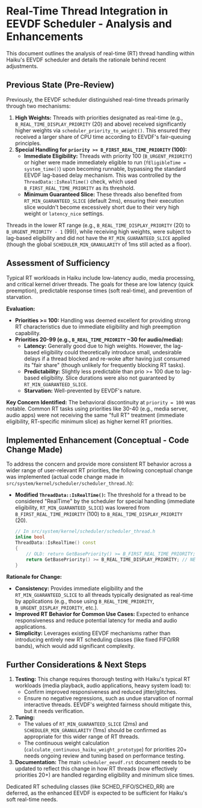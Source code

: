 # Real-Time Thread Integration in EEVDF Scheduler - Analysis and Enhancements

This document outlines the analysis of real-time (RT) thread handling within Haiku's EEVDF scheduler and details the rationale behind recent adjustments.

## Previous State (Pre-Review)

Previously, the EEVDF scheduler distinguished real-time threads primarily through two mechanisms:

1.  **High Weights:** Threads with priorities designated as real-time (e.g., `B_REAL_TIME_DISPLAY_PRIORITY` (20) and above) received significantly higher weights via `scheduler_priority_to_weight()`. This ensured they received a larger share of CPU time according to EEVDF's fair-queuing principles.
2.  **Special Handling for `priority >= B_FIRST_REAL_TIME_PRIORITY` (100):**
    *   **Immediate Eligibility:** Threads with priority 100 (`B_URGENT_PRIORITY`) or higher were made immediately eligible to run (`fEligibleTime = system_time()`) upon becoming runnable, bypassing the standard EEVDF lag-based delay mechanism. This was controlled by the `ThreadData::IsRealTime()` check, which used `B_FIRST_REAL_TIME_PRIORITY` as its threshold.
    *   **Minimum Guaranteed Slice:** These threads also benefited from `RT_MIN_GUARANTEED_SLICE` (default 2ms), ensuring their execution slice wouldn't become excessively short due to their very high weight or `latency_nice` settings.

Threads in the lower RT range (e.g., `B_REAL_TIME_DISPLAY_PRIORITY` (20) to `B_URGENT_PRIORITY - 1` (99)), while receiving high weights, were subject to lag-based eligibility and did not have the `RT_MIN_GUARANTEED_SLICE` applied (though the global `SCHEDULER_MIN_GRANULARITY` of 1ms still acted as a floor).

## Assessment of Sufficiency

Typical RT workloads in Haiku include low-latency audio, media processing, and critical kernel driver threads. The goals for these are low latency (quick preemption), predictable response times (soft real-time), and prevention of starvation.

**Evaluation:**

*   **Priorities >= 100:** Handling was deemed excellent for providing strong RT characteristics due to immediate eligibility and high preemption capability.
*   **Priorities 20-99 (e.g., `B_REAL_TIME_PRIORITY` ~30 for audio/media):**
    *   **Latency:** Generally good due to high weights. However, the lag-based eligibility could theoretically introduce small, undesirable delays if a thread blocked and re-woke after having just consumed its "fair share" (though unlikely for frequently blocking RT tasks).
    *   **Predictability:** Slightly less predictable than prio >= 100 due to lag-based eligibility. Slice durations were also not guaranteed by `RT_MIN_GUARANTEED_SLICE`.
    *   **Starvation:** Well-prevented by EEVDF's nature.

**Key Concern Identified:** The behavioral discontinuity at `priority = 100` was notable. Common RT tasks using priorities like 30-40 (e.g., media server, audio apps) were not receiving the same "full RT" treatment (immediate eligibility, RT-specific minimum slice) as higher kernel RT priorities.

## Implemented Enhancement (Conceptual - Code Change Made)

To address the concern and provide more consistent RT behavior across a wider range of user-relevant RT priorities, the following conceptual change was implemented (actual code change made in `src/system/kernel/scheduler/scheduler_thread.h`):

*   **Modified `ThreadData::IsRealTime()`:** The threshold for a thread to be considered "RealTime" by the scheduler for special handling (immediate eligibility, `RT_MIN_GUARANTEED_SLICE`) was lowered from `B_FIRST_REAL_TIME_PRIORITY` (100) to `B_REAL_TIME_DISPLAY_PRIORITY` (20).

    ```c++
    // In src/system/kernel/scheduler/scheduler_thread.h
    inline bool
    ThreadData::IsRealTime() const
    {
        // OLD: return GetBasePriority() >= B_FIRST_REAL_TIME_PRIORITY;
        return GetBasePriority() >= B_REAL_TIME_DISPLAY_PRIORITY; // NEW
    }
    ```

**Rationale for Change:**

*   **Consistency:** Provides immediate eligibility and the `RT_MIN_GUARANTEED_SLICE` to all threads typically designated as real-time by applications (e.g., those using `B_REAL_TIME_PRIORITY`, `B_URGENT_DISPLAY_PRIORITY`, etc.).
*   **Improved RT Behavior for Common Use Cases:** Expected to enhance responsiveness and reduce potential latency for media and audio applications.
*   **Simplicity:** Leverages existing EEVDF mechanisms rather than introducing entirely new RT scheduling classes (like fixed FIFO/RR bands), which would add significant complexity.

## Further Considerations & Next Steps

1.  **Testing:** This change requires thorough testing with Haiku's typical RT workloads (media playback, audio applications, heavy system load) to:
    *   Confirm improved responsiveness and reduced jitter/glitches.
    *   Ensure no negative regressions, such as undue starvation of normal interactive threads. EEVDF's weighted fairness should mitigate this, but it needs verification.
2.  **Tuning:**
    *   The values of `RT_MIN_GUARANTEED_SLICE` (2ms) and `SCHEDULER_MIN_GRANULARITY` (1ms) should be confirmed as appropriate for this wider range of RT threads.
    *   The continuous weight calculation (`calculate_continuous_haiku_weight_prototype`) for priorities 20+ needs ongoing review and tuning based on performance testing.
3.  **Documentation:** The main `scheduler_eevdf.rst` document needs to be updated to reflect this change in how RT threads (now effectively priorities 20+) are handled regarding eligibility and minimum slice times.

Dedicated RT scheduling classes (like SCHED_FIFO/SCHED_RR) are deferred, as the enhanced EEVDF is expected to be sufficient for Haiku's soft real-time needs.
